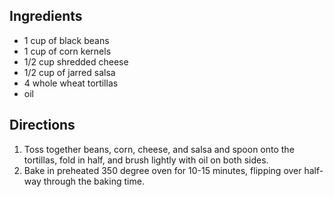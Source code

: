 Ingredients
-----------
* 1 cup of black beans
* 1 cup of corn kernels
* 1/2 cup shredded cheese
* 1/2 cup of jarred salsa
* 4 whole wheat tortillas
* oil

Directions
----------
1. Toss together beans, corn, cheese, and salsa and spoon onto the tortillas,
   fold in half, and brush lightly with oil on both sides.
2. Bake in preheated 350 degree oven for 10-15 minutes, flipping over half-way
   through the baking time.
